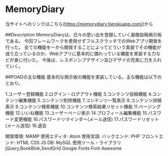 # MemoryDiary

当サイトへのリンクはこちら(https://memorydiary.herokuapp.com/)から

##Description
MemoryDiaryは、日々の思い出を登録していく画像投稿掲示板である。
今回フレームワークを使用せずフルスクラッチでのWebアプリ開発を行った。
全ての機能を一から開発することによってどういう実装でその機能が成り立っているのか、Webアプリに基本的に備わっている機能を実装する力などが身に付いた。
今後は、レスポンシブデザイン及びデザイの充実に力を入れていく。

##POADの主な機能
基本的な掲示板の機能を実装している。主な機能は以下のとおり。

1.ユーザー登録機能
2.ログイン・ログアウト機能
3.コンテンツ投稿機能
4.コンテンツ編集機能
5.コンテンツ削除機能
7.コンテンツ一覧表示
8.コンテンツ詳細表示
9.コンテンツ検索機能
10.コンテンツ検索結果リセット機能
11.ページング機能
12.いいね機能
13.ユーザーページ表示
14.プロフィール編集機能
15.パスワード変更機能
16.パスワードリマインダー(メール送信)
17.パスワードリセット(メール送信)
18.退会


開発環境:
MAMP
使用エディタ:
Atom
使用言語:
バックエンド:
PHP
フロントエンド:
HTML
CSS
JS
DB:
MySQL
使用ツール・ライブラリ
jQuery,BookBlok,SendGrid
Google Fonts
Font Awesome
